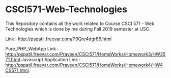 # CSCI571-Web-Technologies

This Repository contains all the work related to Course CSCI 571 - Web Technologies which is done by me during Fall 2019 semester at USC.

Link : http://pspatil.freevar.com/P9Qre4dgr86.html

Pure_PHP_WebApp Link : http://pspatil.freevar.com/Praveen/CSCI571/HomeWorks/Homework3/HW3571.html
Javascript Application Link : http://pspatil.freevar.com/Praveen/CSCI571/HomeWorks/Homework4/HW4CS571.html
